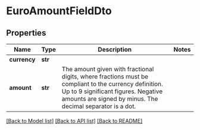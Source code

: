 # EuroAmountFieldDto

## Properties
Name | Type | Description | Notes
------------ | ------------- | ------------- | -------------
**currency** | **str** |  | 
**amount** | **str** | The amount given with fractional digits, where fractions must be compliant to the currency definition. Up to 9 significant figures. Negative amounts are signed by minus. The decimal separator is a dot. | 

[[Back to Model list]](../README.md#documentation-for-models) [[Back to API list]](../README.md#documentation-for-api-endpoints) [[Back to README]](../README.md)


